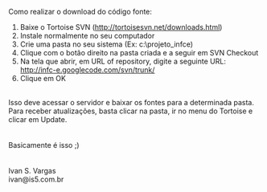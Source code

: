 Como realizar o download do código fonte:

1. Baixe o Tortoise SVN (http://tortoisesvn.net/downloads.html)<br>
2. Instale normalmente no seu computador <br>
3. Crie uma pasta no seu sistema (Ex: c:\projeto_infce) <br>
4. Clique com o botão direito na pasta criada e a seguir em SVN Checkout <br>
5. Na tela que abrir, em URL of repository, digite a seguinte URL: <a href='http://infc-e.googlecode.com/svn/trunk/'>http://infc-e.googlecode.com/svn/trunk/</a><br>
6. Clique em OK<br>
<br>
Isso deve acessar o servidor e baixar os fontes para a determinada pasta.<br>Para receber atualizações, basta clicar na pasta, ir no menu do Tortoise e clicar em Update.<br>
<br><br>
Basicamente é isso ;)<br>
<br><br>
Ivan S. Vargas<br>
ivan@is5.com.br